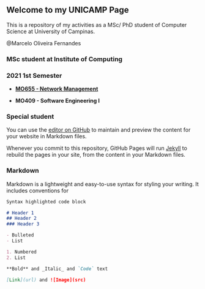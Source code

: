 ## Welcome to my UNICAMP Page

This is a repository of my activities as a MSc/ PhD student of Computer Science at University of Campinas.

@Marcelo Oliveira Fernandes

### MSc student at Institute of Computing

### 2021 1st Semester

- **[MO655 - Network Management](MO655-NetworkManagement.md)**

- **MO409 - Software Engineering I**

### Special student




You can use the [editor on GitHub](https://github.com/marceloofernandes/marceloofernandes.gitbub.io/edit/main/README.md) to maintain and preview the content for your website in Markdown files.

Whenever you commit to this repository, GitHub Pages will run [Jekyll](https://jekyllrb.com/) to rebuild the pages in your site, from the content in your Markdown files.

### Markdown

Markdown is a lightweight and easy-to-use syntax for styling your writing. It includes conventions for

```markdown
Syntax highlighted code block

# Header 1
## Header 2
### Header 3

- Bulleted
- List

1. Numbered
2. List

**Bold** and _Italic_ and `Code` text

[Link](url) and ![Image](src)
```
